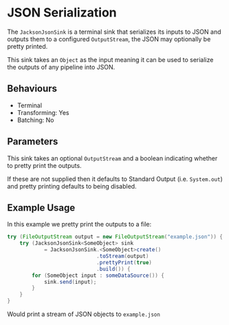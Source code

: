 # JSON Serialization

The `JacksonJsonSink` is a terminal sink that serializes its inputs to JSON and outputs them to a configured
`OutputStream`, the JSON may optionally be pretty printed.

This sink takes an `Object` as the input meaning it can be used to serialize the outputs of any pipeline into JSON.

## Behaviours

- Terminal
- Transforming: Yes
- Batching: No

## Parameters

This sink takes an optional `OutputStream` and a boolean indicating whether to pretty print the outputs.

If these are not supplied then it defaults to Standard Output (i.e. `System.out`) and pretty printing defaults to
being disabled.

## Example Usage

In this example we pretty print the outputs to a file:

```java
try (FileOutputStream output = new FileOutputStream("example.json")) {
    try (JacksonJsonSink<SomeObject> sink 
            = JacksonJsonSink.<SomeObject>create()
                             .toStream(output)
                             .prettyPrint(true)
                             .build()) {
        for (SomeObject input : someDataSource()) {
            sink.send(input);
        }
    }
}
```

Would print a stream of JSON objects to `example.json`